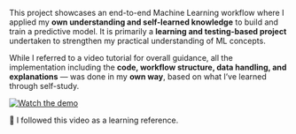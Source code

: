 This project showcases an end-to-end Machine Learning workflow where I applied my **own understanding and self-learned knowledge** to build and train a predictive model. It is primarily a **learning and testing-based project** undertaken to strengthen my practical understanding of ML concepts.

While I referred to a video tutorial for overall guidance, all the implementation including the **code, workflow structure, data handling, and explanations** — was done in my **own way**, based on what I’ve learned through self-study.

[![Watch the demo](https://img.youtube.com/vi/dr7z7a_8lQw/0.jpg)](https://youtu.be/dr7z7a_8lQw)


 📌 I followed this video as a learning reference.
